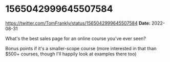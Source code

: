 # 1565042999645507584
https://twitter.com/TomFrankly/status/1565042999645507584
**Date:** 2022-08-31

What's the best sales page for an online course you've ever seen?

Bonus points if it's a smaller-scope course (more interested in that than $500+ courses, though I'll happily look at examples there too)

